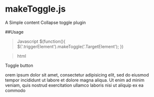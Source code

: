 makeToggle.js
=============

A Simple content Collapse toggle plugin

##Usage
>Javascript
$(function(){
  $('.triggerElement').makeToggle('.TargetElement');
})

>html

<label class="triggerElement">Toggle button<label>

<p class="TargetElement">
orem ipsum dolor sit amet, consectetur adipisicing elit, sed do eiusmod
	tempor incididunt ut labore et dolore magna aliqua. Ut enim ad minim veniam,
	quis nostrud exercitation ullamco laboris nisi ut aliquip ex ea commodo
</p>
